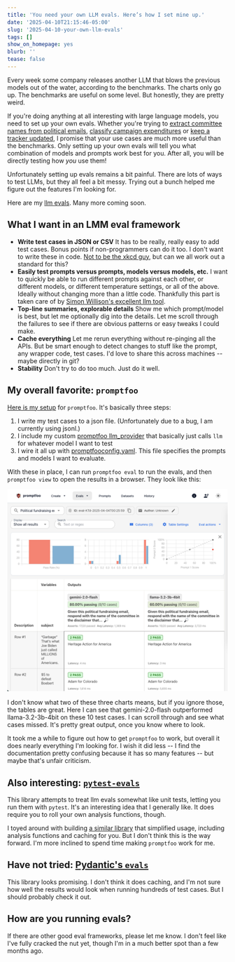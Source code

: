 ```yaml
---
title: 'You need your own LLM evals. Here’s how I set mine up.'
date: '2025-04-10T21:15:46-05:00'
slug: '2025-04-10-your-own-llm-evals'
tags: []
show_on_homepage: yes
blurb: ''
tease: false
---
```


Every week some company releases another LLM that blows the previous models out of the water, according to the benchmarks. The charts only go up. The benchmarks are useful on some level. But honestly, they are pretty weird.

If you're doing anything at all interesting with large language models, you need to set up your own evals. Whether you're trying to [extract committee names from political emails](https://thescoop.org/archives/2025/01/27/llm-extraction-challenge-fundraising-emails/index.html), [classify campaign expenditures](https://palewi.re/docs/first-llm-classifier/) or [keep a tracker updated](https://kschaul.com/post/2025/03/05/2025-03-05-use-llm-to-keep-trackers-updated/), I promise that your use cases are much more useful than the benchmarks. Only setting up your own evals will tell you what combination of models and prompts work best for you. After all, you will be directly testing how *you* use them!

Unfortunately setting up evals remains a bit painful. There are lots of ways to test LLMs, but they all feel a bit messy. Trying out a bunch helped me figure out the features I'm looking for.

Here are my [llm evals](https://github.com/kevinschaul/llm-evals). Many more coming soon.

## What I want in an LMM eval framework

- **Write test cases in JSON or CSV** It has to be really, really easy to add test cases. Bonus points if non-programmers can do it too. I don't want to write these in code. [Not to be the xkcd guy](https://xkcd.com/927/), but can we all work out a standard for this?
- **Easily test prompts versus prompts, models versus models, etc.** I want to quickly be able to run different prompts against each other, or different models, or different temperature settings, or all of the above. Ideally without changing more than a little code. Thankfully this part is taken care of by [Simon Willison's excellent llm tool](https://llm.datasette.io/en/stable/).
- **Top-line summaries, explorable details** Show me which prompt/model is best, but let me optionally dig into the details. Let me scroll through the failures to see if there are obvious patterns or easy tweaks I could make.
- **Cache everything** Let me rerun everything without re-pinging all the APIs. But be smart enough to detect changes to stuff like the prompt, any wrapper code, test cases. I'd love to share this across machines -- maybe directly in git?
- **Stability** Don't try to do too much. Just do it well.

## My overall favorite: `promptfoo`

[Here is my setup](https://github.com/kevinschaul/llm-evals/tree/main/political-fundraising-emails) for `promptfoo`. It's basically three steps:

1. I write my test cases to a json file. (Unfortunately due to a bug, I am currently using jsonl.)
2. I include my custom [promptfoo llm_provider](https://github.com/kevinschaul/llm-evals/blob/main/political-fundraising-emails/llm_provider.py) that basically just calls `llm` for whatever model I want to test
3. I wire it all up with [promptfooconfig.yaml](https://github.com/kevinschaul/llm-evals/blob/f4e9169ee8c9f3bd6be2174e56e78c309cd65e1f/political-fundraising-emails/promptfooconfig.yaml#L1). This file specifies the prompts and models I want to evaluate.

With these in place, I can run `promptfoo eval` to run the evals, and then `promptfoo view` to open the results in a browser. They look like this:

![Screenshot of promptfoo output, showing gemini-2.0-flash versus llama-3.2-3b-4bit](promptfoo-output.png)

I don't know what two of these three charts means, but if you ignore those, the tables are great. Here I can see that gemini-2.0-flash outperformed llama-3.2-3b-4bit on these 10 test cases. I can scroll through and see what cases missed. It's pretty great output, once you know where to look.

It took me a while to figure out how to get `promptfoo` to work, but overall it does nearly everything I'm looking for. I wish it did less -- I find the documentation pretty confusing because it has so many features -- but maybe that's unfair criticism.

## Also interesting: [`pytest-evals`](https://github.com/AlmogBaku/pytest-evals)

This library attempts to treat llm evals somewhat like unit tests, letting you run them with `pytest`. It's an interesting idea that I generally like. It does require you to roll your own analysis functions, though.

I toyed around with building [a similar library](https://github.com/kevinschaul/pytest-llmeval) that simplified usage, including analysis functions and caching for you. But I don't think this is the way forward. I'm more inclined to spend time making `promptfoo` work for me.

## Have not tried: [Pydantic's `evals`](https://ai.pydantic.dev/evals/)

This library looks promising. I don't think it does caching, and I'm not sure how well the results would look when running hundreds of test cases. But I should probably check it out.

## How are you running evals?

If there are other good eval frameworks, please let me know. I don't feel like I've fully cracked the nut yet, though I'm in a much better spot than a few months ago.


